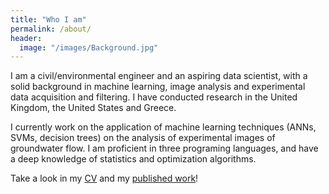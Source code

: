 ```yaml
---
title: "Who I am"
permalink: /about/
header:
  image: "/images/Background.jpg"
---
```


I am a civil/environmental engineer and an aspiring data scientist, with a solid background in machine learning, image analysis and experimental data acquisition and filtering. I have conducted research in the United Kingdom, the United States and Greece.

I currently work on the application of machine learning techniques (ANNs, SVMs, decision trees) on the analysis of experimental images of groundwater flow. I am proficient in three programing languages, and have a deep knowledge of statistics and optimization algorithms.

Take a look in my [CV](https://github.com/GeorgiosEtsias/GeorgiosEtsias.github.io/blob/master/_pages/Etsias%20cv.pdf) and my [published work](https://www.researchgate.net/profile/Georgios_Etsias/research)!
